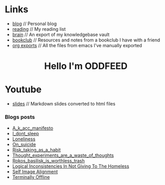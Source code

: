# Links
- [blog](https://blog.alienate.earth) // Personal blog
- [reading](https://org.alienate.earth/reading.html) // My reading list
- [brain](https://brain.alienate.earth) // An export of my knowledgebase vault
- [bookclub](https://bookclub.alienate.earth) // Resources and notes from a bookclub I have with a friend
- [org exports](https://org.alienate.earth) // All the files from emacs I've manually exported

<h1 align="center">Hello I'm ODDFEED</h1>

# Youtube
- [slides](https://slides.alienate.earth) // Markdown slides converted to html files 

### Blogs posts
<!-- BLOG-POST-LIST:START -->
- [A_k_acc_manifesto](https://blog.alienate.earth/a_k_acc_manifesto/)
- [I_dont_sleep](https://blog.alienate.earth/i_dont_sleep/)
- [Loneliness](https://blog.alienate.earth/loneliness/)
- [On_suicide](https://blog.alienate.earth/on_suicide/)
- [Risk_taking_as_a_habit](https://blog.alienate.earth/risk_taking_as_a_habit/)
- [Thought_experiments_are_a_waste_of_thoughts](https://blog.alienate.earth/thought_experiments_are_a_waste_of_thoughts/)
- [Rokos_basilisk_is_worthless_trash](https://blog.alienate.earth/rokos_basilisk_is_worthless_trash/)
- [Logical Inconsistencies In Not Giving To The Homeless](https://blog.alienate.earth/Logical-inconsistencies-in-not-giving-to-the-homeless/)
- [Self Image Alignment](https://blog.alienate.earth/Self-image-alignment/)
- [Terminally Offline](https://blog.alienate.earth/Terminally-offline/)
<!-- BLOG-POST-LIST:END -->
